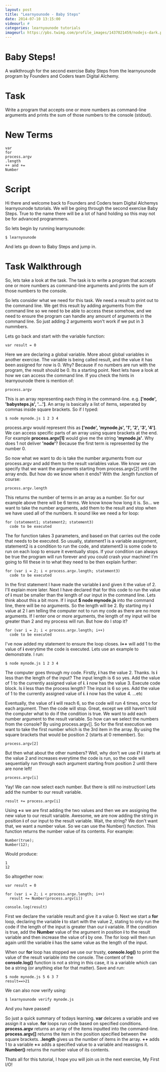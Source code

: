 ```yaml
---
layout: post
title: "Learnyounode - Baby Steps"
date: 2014-07-10 13:15:00
videourl: #
categories: learnyounode tutorials
imageurl: https://pbs.twimg.com/profile_images/1437021459/nodejs-dark.png
---
```

# Baby Steps!

A walkthrough for the second exercise Baby Steps from the learnyounode program by Founders and Coders team Digital Alchemy. 

# Task
Write a program that accepts one or more numbers as command-line arguments and prints the sum of those numbers to the console (stdout).

# New Terms
    var
    for
    process.argv
    .length
    ++ and +=
    Number

# Script
Hi there and welcome back to Founders and Coders team Digital Alchemys learnyounode tutorials. We will be going through the second exercise Baby Steps. True to the name there will be a lot of hand holding so this may not be for advanced programmers. 

So lets begin by running learnyounode:

    $ learnyounode

And lets go down to Baby Steps and jump in.   

# Task Walkthrough
So, lets take a look at the task. The task is to write a program that accepts one or more numbers as command-line arguments and prints the sum of those numbers to the console. 

So lets consider what we need for this task. We need a result to print out to the command line. We get this result by adding arguments from the command line so we need to be able to access these somehow, and we need to ensure the program can handle any amount of arguments in the command line. So just adding 2 arguments won't work if we put in 3 nummbers.

Lets go back and start with the variable function:

    var result = 0
    
Here we are declaring a global variable. More about global variables in another exercise. The variable is being called result, and the value it has been assigned for now is 0. Why? Because if no numbers are run with the program, the result should be 0. Its a starting point. Next lets have a look at how we can access the command line. If you check the hints in learnyounode there is mention of:

    process.argv
    
This is an array representing each thing in the command-line. e.g. **['node', 'babysteps.js', '...']**. An array is basically a list of items, seperated by commas inside square brackets. So if I typed: 

    $ node mynode.js 1 2 3 4 

process.argv would represent this as **['node', 'mynode.js', '1', '2', '3', '4']**. We can access specific parts of an array using square brackets at the end. For example **process.argv[1]** would give me the string **'mynode.js'**. Why does 1 not deliver **'node'**? Because the first term is represented by the number 0.    

So now what we want to do is take the number arguments from our process.argv and add them to the result variables value. We know we can specify that we want the arguments starting from process.argv[2] until the array ends. But how do we know when it ends? With the .length function of course:

    process.argv.length
    
This returns the number of terms in an array as a number. So for our example above there will be 6 terms. We know know how long it is. So... we want to take the number arguments, add them to the result and stop when we have used all of the numbers. It sound like we need a for loop:

    for (statement1; statement2; statement3)
      code to be executed
      
The for function takes 3 parameters, and based on that carries out the code that needs to be executed. So usually, statement1 is a variable assignment, statement2 is a condition to run the code, and statement3 is some code to run on each loop to ensure it eventually stops. If your condition can always be true the program will run forever and you could crash your machine! I'm going to fill these in to what they need to be then explain further:

    for (var i = 2; i < process.argv.length; statement3)
      code to be executed
      
In the first statement I have made the variable **i** and given it the value of 2. I'll explain more later. Next I have declared that for this code to run the value of **i** must be smaller than the length of our input in the command line. Lets think about this a bit more. If I input **$ node mynode.js** into the command line, there will be no arguments. So the length will be 2. By starting my **i** value at 2 I am telling the computer not to run my code as there are no more arguments. If I enter one or more arguments, the length of my input will be greater than 2 and my process will run. But how do I stop it? 

    for (var i = 2; i < process.argv.length; i++)
      code to be executed
      
I've now added my statement to ensure the loop closes. **i++** will add 1 to the value of **i** everytime the code is executed. Lets use an example to demonstrate. I run:

    $ node mynode.js 1 2 3 4
    
The computer goes through my code. Firstly, **i** has the value 2. Thanks. Is **i** less than the length of the input? The input length is 6 so yes. Add the value of 1 to the currently assigned value of **i**. **i** now has the value 3. Execute code block. Is **i** less than the process length? The input is 6 so yes. Add the value of 1 to the currently assigned value of **i**. **i** now has the value 4. ...etc

Eventually, the value of **i** will reach 6, so the code will run 4 times, once for each argument. Then the code will stop. Great, except we still haven't told the computer what to do if the condition is true. We want to add each number argument to the result variable. So how can we select the numbers from the console? By using process.argv[]. So for the first execution we want to take the first number which is the 3rd item in the array. By using the square brackets that would be position 2 (starts at 0 remember). So:

    process.argv[2]
    
But then what about the other numbers? Well, why don't we use **i**? **i** starts at the value 2 and increases everytime the code is run, so the code will sequentially run through each argument starting from position 2 until there are none left!

    process.argv[i]
    
Yay! We can now select each number. But there is still no instruction! Lets add the number to our result variable.

    result += process.argv[i]
    
Using **+=** we are first adding the two values and then we are assigning the new value to our result variable. Awesome, we are now adding the string in position **i** of our input to the result variable. Wait, the string? We don't want that, we want a number value. So we can use the Number() function. This function returns the number value of its contents. For example:

    Number(true);
    Number(12);
    
Would produce:

    1
    12
    
So altogether now:

    var result = 0
    
    for (var i = 2; i < process.argv.length; i++)
      result += Number(process.argv[i])
      
    console.log(result)
    
First we declare the variable result and give it a value 0. Next we start a **for** loop, declaring the variable **i** to start with the value 2, stating to only run the code if the length of the input is greater than our **i** variable. If the condition is true, add the **Number** value of the argument in position **i** to the result variable and then increase the value of **i** by one. The for loop will then run again until the variable **i** has the same value as the length of the input. 

When our **for** loop has stopped we use our trusty, **console.log()** to print the value of the result variable into the console. The content of the **console.log()** function is not a string in this case, it is a variable which can be a string (or anything else for that matter). Save and run:

    $ node mynode.js 5 6 3 7
    result==>21
    
We can also now verify using:

    $ learnyounode verify mynode.js
    
And you have passed! 

So just a quick summary of todays learning. **var** delcares a variable and we assign it a value. **for** loops run code based on specified conditions. **process.argv** returns an array of the items inputted into the command-line. **process.argv[]** returns the item in the position specified between the square brackets. **.length** gives us the number of items in the array. **++** adds 1 to a variable **+=** adds a specified value to a variable and reassigns it. **Number()** returns the number value of its contents.

Thats all for this tutorial, I hope you will join us in the next exercise, My First I/O!
